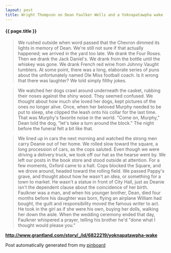 ```yaml
---
layout: post
title: Wright Thompson on Dean Faulker Wells and a Yoknapatawpha wake | Grantland
---
```


#### {{ page.title }}

> We rushed outside when word passed that the Chevron dimmed its lights in memory of Dean. We're still not sure if that actually happened; we arrived in the yard too late. We drank the Four Roses. Then we drank the Jack Daniel's. We drank from the bottle until the whiskey was gone. We drank French red wine from Johnny Vaught tumblers. At some point, there was a long, elaborate series of puns about the unfortunately named Ole Miss football coach. Is it wrong that there was laughter? We told simply filthy jokes.
  
> 
  
> We watched her dogs crawl around underneath the casket, rubbing their noses against the shiny wood. They seemed confused. We thought about how much she loved her dogs, kept pictures of the ones no longer alive. Once, when her beloved Murphy needed to be put to sleep, she clipped the leash onto his collar for the last time. That was Murphy's favorite noise in the world. "Come on, Murphy," Dean told the dog, "let's take a turn around the block." The night before the funeral felt a bit like that.
  
> 
  
> We lined up in cars the next morning and watched the strong men carry Deanie out of her home. We rolled slow toward the square, a long procession of cars, as the cops saluted. Even though we were driving a delivery truck, we took off our hat as the hearse went by. We left our posts in the book store and stood outside at attention. For a few moments, Oxford came to a halt. Cops blocked the Square, and we drove around, headed toward the rolling field. We passed Pappy's grave, and thought about how he wasn't an idea, or something for a town to market. He wasn't a statue in front of City Hall, just as Deanie isn't the dependent clause about the coincidence of her birth. Faulkner was a man, and when his younger brother, Dean, died four months before his daughter was born, flying an airplane William had bought, the guilt and responsibility moved the famous writer to act. He took in the girl as if she were his own, buying her dolls, walking her down the aisle. When the wedding ceremony ended that day, Faulkner whispered a prayer, telling his brother he'd "done what I thought would please you."  

<strong><a href='http://www.grantland.com/story/_/id/6822219/yoknapatawpha-wake'>http://www.grantland.com/story/_/id/6822219/yoknapatawpha-wake</a></strong>

Post automatically generated from my <a href="http://pinboard.in/u:ndfine">pinboard</a>
